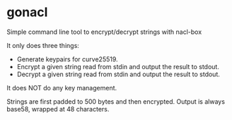 # gonacl
Simple command line tool to encrypt/decrypt strings with nacl-box

It only does three things:
 - Generate keypairs for curve25519.
 - Encrypt a given string read from stdin and output the result to stdout.
 - Decrypt a given string read from stdin and output the result to stdout.

It does NOT do any key management.

Strings are first padded to 500 bytes and then encrypted.
Output is always base58, wrapped at 48 characters.

